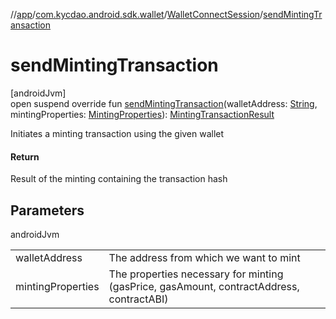 //[app](../../../index.md)/[com.kycdao.android.sdk.wallet](../index.md)/[WalletConnectSession](index.md)/[sendMintingTransaction](send-minting-transaction.md)

# sendMintingTransaction

[androidJvm]\
open suspend override fun [sendMintingTransaction](send-minting-transaction.md)(walletAddress: [String](https://kotlinlang.org/api/latest/jvm/stdlib/kotlin/-string/index.html), mintingProperties: [MintingProperties](../../com.kycdao.android.sdk.model.functions.mint/-minting-properties/index.md)): [MintingTransactionResult](../../com.kycdao.android.sdk.model.functions.mint/-minting-transaction-result/index.md)

Initiates a minting transaction using the given wallet

#### Return

Result of the minting containing the transaction hash

## Parameters

androidJvm

| | |
|---|---|
| walletAddress | The address from which we want to mint |
| mintingProperties | The properties necessary for minting (gasPrice, gasAmount, contractAddress, contractABI) |

